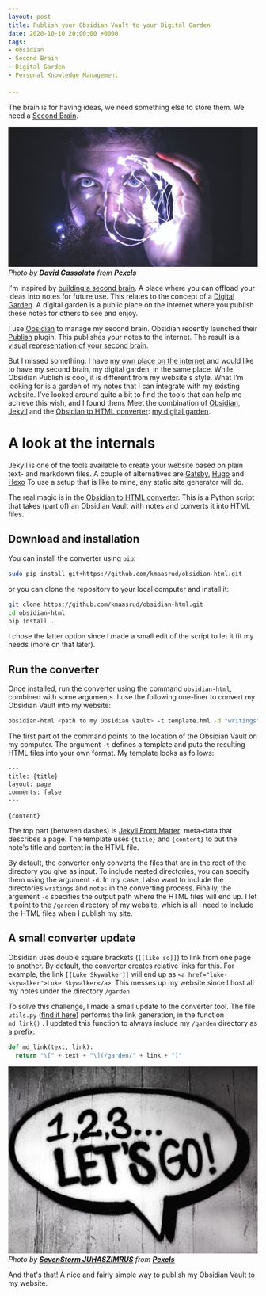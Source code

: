 ```yaml
---
layout: post
title: Publish your Obsidian Vault to your Digital Garden
date: 2020-10-10 20:00:00 +0000
tags:
- Obsidian
- Second Brain
- Digital Garden
- Personal Knowledge Management

---
```

The brain is for having ideas, we need something else to store them. We need a [Second Brain](https://fortelabs.co/blog/basboverview/).

![](/uploads/pexels-david-cassolato-818563.jpg)  
_Photo by_ [**_David Cassolato_**](https://www.pexels.com/@davidcassolato?utm_content=attributionCopyText&utm_medium=referral&utm_source=pexels) _from_ [**_Pexels_**](https://www.pexels.com/photo/person-holding-string-lights-photo-818563/?utm_content=attributionCopyText&utm_medium=referral&utm_source=pexels)

I'm inspired by [building a second brain](https://www.buildingasecondbrain.com/). A place where you can offload your ideas into notes for future use. This relates to the concept of a [Digital Garden](https://maggieappleton.com/garden/). A digital garden is a public place on the internet where you publish these notes for others to see and enjoy.

I use [Obsidian](https://obsidian.md/) to manage my second brain. Obsidian recently launched their [Publish](https://publish.obsidian.md/help/Plugins/Publish) plugin. This publishes your notes to the internet. The result is a [visual representation of your second brain](https://publish.obsidian.md/lyt-kit/_START%20HERE).

But I missed something. I have [my own place on the internet](https://yordi.me/) and would like to have my second brain, my digital garden, in the same place. While Obsidian Publish is cool, it is different from my website's style. What I'm looking for is a garden of my notes that I can integrate with my existing website. I've looked around quite a bit to find the tools that can help me achieve this wish, and I found them. Meet the combination of [Obsidian](https://obsidian.md/), [Jekyll](https://jekyllrb.com/) and the [Obsidian to HTML converter](https://github.com/kmaasrud/obsidian-html): [my digital garden](https://yordi.me/garden/).

# A look at the internals

Jekyll is one of the tools available to create your website based on plain text- and markdown files. A couple of alternatives are [Gatsby](https://www.gatsbyjs.com/), [Hugo](https://gohugo.io/) and [Hexo](https://hexo.io/) To use a setup that is like to mine, any static site generator will do.

The real magic is in the [Obsidian to HTML converter](https://github.com/kmaasrud/obsidian-html). This is a Python script that takes (part of) an Obsidian Vault with notes and converts it into HTML files.

## Download and installation

You can install the converter using `pip`:

```bash
sudo pip install git+https://github.com/kmaasrud/obsidian-html.git
```

or you can clone the repository to your local computer and install it:

```bash
git clone https://github.com/kmaasrud/obsidian-html.git
cd obsidian-html
pip install .
```

I chose the latter option since I made a small edit of the script to let it fit my needs (more on that later).

## Run the converter

Once installed, run the converter using the command `obsidian-html`, combined with some arguments. I use the following one-liner to convert my Obsidian Vault into my website:

```bash
obsidian-html <path to my Obsidian Vault> -t template.hml -d "writings" "notes" -o <path to my website>/garden
```

The first part of the command points to the location of the Obsidian Vault on my computer. The argument  `-t` defines a template and puts the resulting HTML files into your own format. My template looks as follows:

    ---
    title: {title}
    layout: page
    comments: false
    ---
    
    {content}

The top part (between dashes) is [Jekyll Front Matter](https://jekyllrb.com/docs/front-matter/): meta-data that describes a page. The template uses `{title}` and `{content}` to put the note's title and content in the HTML file.

By default, the converter only converts the files that are in the root of the directory you give as input. To include nested directories, you can specify them using the argument `-d`. In my case, I also want to include the directories `writings` and `notes` in the converting process. Finally, the argument `-o` specifies the output path where the HTML files will end up. I let it point to the `/garden` directory of my website, which is all I need to include the HTML files when I publish my site.

## A small converter update

Obsidian uses double square brackets (`[[like so]]`) to link from one page to another. By default, the converter creates relative links for this. For example, the link `[[Luke Skywalker]]` will end up as `<a href="luke-skywalker">Luke Skywalker</a>`. This messes up my website since I host all my notes under the directory `/garden`.

To solve this challenge, I made a small update to the converter tool. The file `utils.py` ([find it here](https://github.com/kmaasrud/obsidian-html/blob/master/obsidian_html/utils.py)) performs the link generation, in the function `md_link()` . I updated this function to always include my `/garden` directory as a prefix:

```python
def md_link(text, link):
  return "\[" + text + "\](/garden/" + link + ")"
```

![](/uploads/pexels-sevenstorm-juhaszimrus-704767.jpg)  
_Photo by_ [**_SevenStorm JUHASZIMRUS_**](https://www.pexels.com/@sevenstormphotography?utm_content=attributionCopyText&utm_medium=referral&utm_source=pexels) _from_ [**_Pexels_**](https://www.pexels.com/photo/123-let-s-go-imaginary-text-704767/?utm_content=attributionCopyText&utm_medium=referral&utm_source=pexels)

And that's that! A nice and fairly simple way to publish my Obsidian Vault to my website.